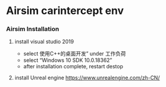 # Airsim carintercept env

### Airsim Installation

1. install visual studio 2019 
    - select 使用C++的桌面开发” under 工作负荷
    - select “Windows 10 SDK 10.0.18362”
    - after installation complete, restart destop

2. install Unreal engine https://www.unrealengine.com/zh-CN/
